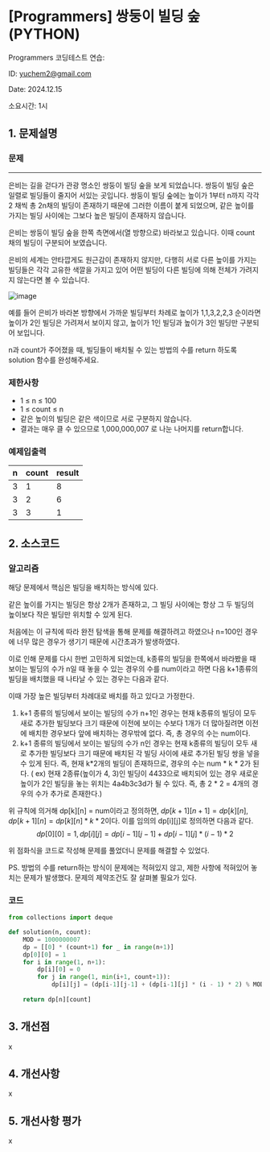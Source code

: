 # [Programmers] 쌍둥이 빌딩 숲 (PYTHON)
Programmers 코딩테스트 연습: 

ID: yuchem2@gmail.com

Date: 2024.12.15

소요시간: 1시

## 1. 문제설명

### 문제
---
은비는 길을 걷다가 관광 명소인 쌍둥이 빌딩 숲을 보게 되었습니다. 쌍둥이 빌딩 숲은 일렬로 빌딩들이 줄지어 서있는 곳입니다.
쌍둥이 빌딩 숲에는 높이가 1부터 n까지 각각 2 채씩 총 2n채의 빌딩이 존재하기 때문에 그러한 이름이 붙게 되었으며, 같은 높이를 가지는 빌딩 사이에는 그보다 높은 빌딩이 존재하지 않습니다.

은비는 쌍둥이 빌딩 숲을 한쪽 측면에서(열 방향으로) 바라보고 있습니다. 이때 count 채의 빌딩이 구분되어 보였습니다.

은비의 세계는 안타깝게도 원근감이 존재하지 않지만, 다행히 서로 다른 높이를 가지는 빌딩들은 각각 고유한 색깔을 가지고 있어 어떤 빌딩이 다른 빌딩에 의해 전체가 가려지지 않는다면 볼 수 있습니다.

![image](https://github.com/user-attachments/assets/b0da322f-90f4-49c7-8dd5-6b08746f7833)

예를 들어 은비가 바라본 방향에서 가까운 빌딩부터 차례로 높이가 1,1,3,2,2,3 순이라면 높이가 2인 빌딩은 가려져서 보이지 않고, 높이가 1인 빌딩과 높이가 3인 빌딩만 구분되어 보입니다.

n과 count가 주어졌을 때, 빌딩들이 배치될 수 있는 방법의 수를 return 하도록 solution 함수를 완성해주세요.

### 제한사항
+ 1 ≤ n ≤ 100
+ 1 ≤ count ≤ n
+ 같은 높이의 빌딩은 같은 색이므로 서로 구분하지 않습니다.
+ 결과는 매우 클 수 있으므로 1,000,000,007 로 나눈 나머지를 return합니다.

### 예제입출력

| n        | count   | result  |
|----------|---------|---------|
| 3        | 1       | 8       |
| 3        | 2       | 6       |
| 3        | 3       | 1       |

## 2. 소스코드

### 알고리즘
해당 문제에서 핵심은 빌딩을 배치하는 방식에 있다. 

같은 높이를 가지는 빌딩은 항상 2개가 존재하고, 그 빌딩 사이에는 항상 그 두 빌딩의 높이보다 작은 빌딩만 위치할 수 있게 된다. 

처음에는 이 규칙에 따라 완전 탐색을 통해 문제를 해결하려고 하였으나 n=100인 경우에 너무 많은 경우가 생기기 때문에 시간초과가 발생하였다. 

이로 인해 문제를 다시 한번 고민하게 되었는데, k종류의 빌딩을 한쪽에서 바라봤을 때 보이는 빌딩의 수가 n일 때 놓을 수 있는 경우의 수를 num이라고 하면 다음 k+1종류의 빌딩을 배치했을 때 나타날 수 있는 경우는 다음과 같다.

이때 가장 높은 빌딩부터 차례대로 배치를 하고 있다고 가정한다.

1. k+1 종류의 빌딩에서 보이는 빌딩의 수가 n+1인 경우는 현재 k종류의 빌딩이 모두 새로 추가한 빌딩보다 크기 때문에 이전에 보이는 수보다 1개가 더 많아질려면 이전에 배치한 경우보다 앞에 배치하는 경우밖에 없다. 즉, 총 경우의 수는 num이다.
2. k+1 종류의 빌딩에서 보이는 빌딩의 수가 n인 경우는 현재 k종류의 빌딩이 모두 새로 추가한 빌딩보다 크기 때문에 배치된 각 빌딩 사이에 새로 추가된 빌딩 쌍을 넣을 수 있게 된다. 즉, 현재 k*2개의 빌딩이 존재하므로, 경우의 수는 num * k * 2가 된다.
 ( ex) 현재 2종류(높이가 4, 3)인 빌딩이 4433으로 배치되어 있는 경우 새로운 높이가 2인 빌딩을 놓는 위치는 4a4b3c3d가 될 수 있다. 즉, 총 2 * 2 = 4개의 경우의 수가 추가로 존재한다.)

위 규칙에 의거해 dp[k][n] = num이라고 정의하면, $dp[k+1][n+1] = dp[k][n]$, $dp[k+1][n] = dp[k][n] * k * 2$이다. 이를 임의의 dp[i][j]로 정의하면 다음과 같다.
$$dp[0][0] = 1, dp[i][j] = dp[i-1][j-1] + dp[i-1][j] * (i-1) * 2$$

위 점화식을 코드로 작성해 문제를 풀었더니 문제를 해결할 수 있었다.

PS. 방법의 수를 return하는 방식이 문제에는 적혀있지 않고, 제한 사항에 적혀있어 놓치는 문제가 발생했다. 문제의 제약조건도 잘 살펴볼 필요가 있다.

### 코드
```python
from collections import deque

def solution(n, count):
    MOD = 1000000007
    dp = [[0] * (count+1) for _ in range(n+1)]
    dp[0][0] = 1
    for i in range(1, n+1):
        dp[i][0] = 0
        for j in range(1, min(i+1, count+1)):
            dp[i][j] = (dp[i-1][j-1] + (dp[i-1][j] * (i - 1) * 2) % MOD) % MOD
            
    return dp[n][count]
```

## 3. 개선점
x
## 4. 개선사항
x
## 5. 개선사항 평가
x
